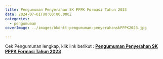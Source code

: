 ```yaml
---
title: Pengumuman Penyerahan SK PPPK Formasi Tahun 2023
date: 2024-07-01T00:00:00.000Z
categories:
  - pengumuman
coverImage: ../images/bkdntt-pengumuman-penyerahanskPPPK2023.jpg

---
```


Cek Pengumunan lengkap, klik link berikut : [**Pengumuman Penyerahan SK PPPK Formasi Tahun 2023**](https://bkd.nttprov.go.id/web/wp-content/uploads/2024/07/055-Pengumuman-Penyerahan-SK-PPPK-Formasi-Tahun-2023.pdf)

